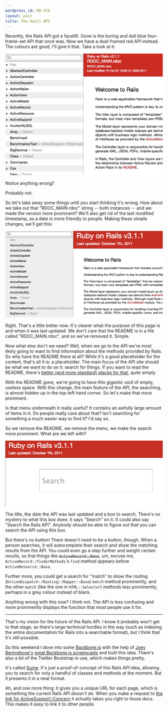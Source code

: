 ```yaml
---
wordpress_id: RB-316
layout: post
title: The Rails API
---
```


Recently, the Rails API got a facelift. Gone is the boring and dull blue four-frame-set API that once was. Now we
have a dual-framed red API instead. The colours are good, I'll give it that. Take a look at it:

<img src='images/rails-api/original.png' />

Notice anything wrong?

Probably not.

So let's take away some things until you start thinking it's wrong. How about we take out that "RDOC_MAIN.rdoc"
string -- both instances -- and we made the version more prominent? We'll also get rid of the last modified
timestamp, as a date is more friendly to people. Making these simple changes, we'll get this:

<img src='images/rails-api/title-changes.png'>

Right. That's a little better now. It's clearer what the purpose of this page is and when it was last updated. We
don't care that the README is in a file called "RDOC_MAIN.rdoc", and so we've removed it. Simple.

Now what else don't we need? Well, when we go to the API we're most likely going to want to find information about
the methods provided by Rails. So why have the README there at all? While it's a good placeholder for the content,
that's all it is: a placeholder. The main focus of the API site should be what we want to do on it: search for
things. If you want to read the README, there's <a href='http://github.com/rails/rails'>better (and more standard) places for that</a>, quite simply.

With the README gone, we're going to have this gigantic void of empty, useless space. With this change, the main
feature of the API, the searching, is almost hidden up in the top-left hand corner. So let's make that more
prominent.

Is that menu underneath it really useful? It contains an awfully large amount of items in it. Do people really
care about that? Isn't searching for something a much easier way to find it? I'd say so.

So we remove the README, we remove the menu, we make the search more prominent. What are we left with?

<img src='images/rails-api/search-box.png' />

The title, the date the API was last updated and a box to search. There's no mystery to what this box does: it
says "Search" on it. It could also say "Search the Rails API". Anybody should be able to figure out that you can search the API using this box.

But there's no button! There doesn't need to be a button, though. When a person searches, it will autocomplete
their search and show the matching results from the API. You could even go a step further and weight certain
results, so that things like <s>`ActiveRecord::Base`</s>, um, excuse me, `ActiveRecord::FinderMethods`'s `find`
method appears before `ActiveResource::Base`.

Further more, you could get a search for "match" to show the routing (`ActionDispatch::Routing::Mapper::Base`)
`match` method prominently, and the other `match` (like the one in `HTML::Selector`) methods less prominently, perhaps in a grey colour instead of black.

Anything wrong with this now? I think not. The API is less confusing and more prominently displays the function
that most people use it for.

---

That's my vision for the future of the Rails API. I know it probably won't get to that stage, as there's large
technical hurdles in the way (such as indexing the entire documentation for Rails into a searchable format), but I
think that it's still possible.

So this weekend I dove into some <a href='http://documentcloud.github.com/backbone/'>Backbone.js</a> with the help
of <a href='http://twitter.com/joeybeninghove'>Joey Beninghove's</a> <a
href='http://backbonescreencasts.com/'>great Backbone.js screencasts</a> and built this idea. There's also a bit
of the Twitter Bootstrap in use, which makes things pretty.

It's called <a href='http://radar.github.com/sume'>Sume</a>. It's just a proof-of-concept of this Rails API idea,
allowing you to search for only a handful of classes and methods at the moment. But it presents it in a neat
format.

Ah, and one more thing: it gives you a unique URL for each page, which is something the current Rails API *doesn't
do*. When you make a request to <a href='http://radar.github.com/sume/#search/ActiveSupport::Concern'>the link for
ActiveSupport::Concern</a> it actually takes you right to those docs. This makes it easy to link it to other
people.
